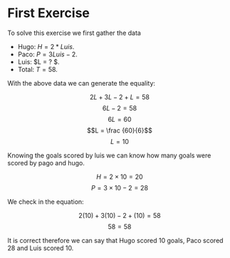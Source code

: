 # First Exercise
To solve this exercise we first gather the data

* Hugo: $H = 2*Luis$.
* Paco: $P = 3Luis-2$.
* Luis: $L = ? $.
* Total: $T = 58$.

With the above data we can generate the equality:

$$2L + 3L-2 + L = 58$$
$$6L - 2 = 58$$
$$6L = 60$$
$$L = \frac {60}{6}$$
$$L = 10$$

Knowing the goals scored by luis we can know how many goals were scored by pago and hugo.

$$H = 2 \times 10 = 20$$
$$P = 3 \times 10 - 2 = 28$$

We check in the equation:

$$2(10) + 3(10)-2 + (10) = 58$$
$$58= 58$$

It is correct therefore we can say that Hugo scored 10 goals, Paco scored 28 and Luis scored 10.

